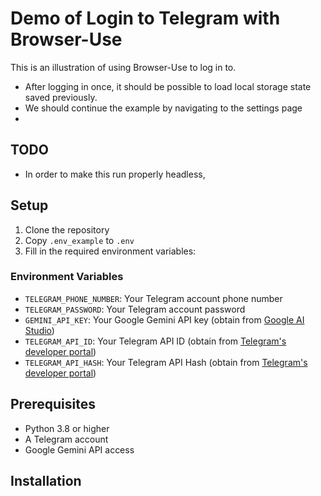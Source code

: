 # Demo of Login to Telegram with Browser-Use

This is an illustration of using Browser-Use to log in to.

- After logging in once, it should be possible to load local storage state saved previously.
- We should continue the example by navigating to the settings page
-


## TODO
- In order to make this run properly headless, 

## Setup

1. Clone the repository
2. Copy `.env_example` to `.env`
3. Fill in the required environment variables:

### Environment Variables

- `TELEGRAM_PHONE_NUMBER`: Your Telegram account phone number
- `TELEGRAM_PASSWORD`: Your Telegram account password
- `GEMINI_API_KEY`: Your Google Gemini API key (obtain from [Google AI Studio](https://makersuite.google.com/app/apikey))
- `TELEGRAM_API_ID`: Your Telegram API ID (obtain from [Telegram's developer portal](https://my.telegram.org/apps))
- `TELEGRAM_API_HASH`: Your Telegram API Hash (obtain from [Telegram's developer portal](https://my.telegram.org/apps))

## Prerequisites

- Python 3.8 or higher
- A Telegram account
- Google Gemini API access

## Installation

